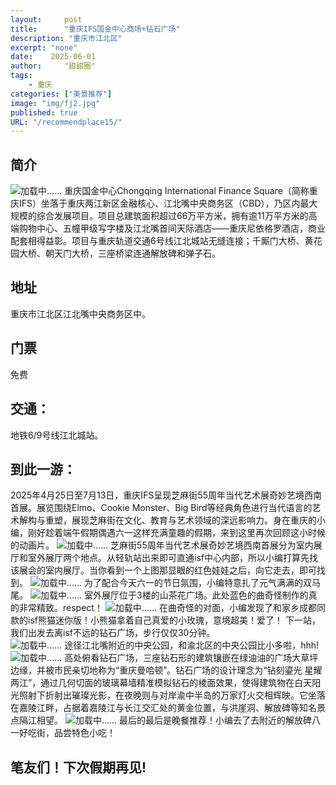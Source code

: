 ```yaml
---
layout:     post
title:      "重庆IFS国金中心商场+钻石广场"
description: "重庆市江北区"
excerpt: "none"
date:    2025-06-01
author:     "甜甜圈"
tags:
    - 重庆
categories: ["美景推荐"]
image: "img/fj2.jpg"
published: true 
URL: "/recommendplace15/"
---
```


## 简介
![加载中……](/img/place/isf1.jpg)
重庆国金中心Chongqing International Finance Square（简称重庆IFS）坐落于重庆两江新区金融核心、江北嘴中央商务区（CBD），乃区内最大规模的综合发展项目。项目总建筑面积超过66万平方米，拥有逾11万平方米的高端购物中心、五幢甲级写字楼及江北嘴首间天际酒店——重庆尼依格罗酒店，商业配套相得益彰。项目与重庆轨道交通6号线江北城站无缝连接；千厮门大桥、黄花园大桥、朝天门大桥，三座桥梁连通解放碑和弹子石。
## 地址
重庆市江北区江北嘴中央商务区中。
## 门票
免费
## 交通：
地铁6/9号线江北城站。
## 到此一游：
2025年4月25日至7月13日，重庆IFS呈现芝麻街55周年当代艺术展奇妙艺境西南首展。展览围绕Elmo、Cookie Monster、Big Bird等经典角色进行当代语言的艺术解构与重塑，展现芝麻街在文化、教育与艺术领域的深远影响力。身在重庆的小编，刚好趁着端午假期偶遇六一这样充满童趣的假期，来到这里再次回顾这小时候的动画片。
![加载中……](/img/place/isf2.jpg)
芝麻街55周年当代艺术展奇妙艺境西南首展分为室内展厅和室外展厅两个地点。从轻轨站出来即可直通isf中心内部，所以小编打算先找该展会的室内展厅。当你看到一个上图那显眼的红色娃娃之后，向它走去，即可找到。
![加载中……](/img/place/isf3.jpg) 
为了配合今天六一的节日氛围，小编特意扎了元气满满的双马尾。
![加载中……](/img/place/isf4.jpg)
室外展厅位于3楼的山茶花广场。此处蓝色的曲奇怪制作的真的非常精致。respect！
![加载中……](/img/place/isf5.jpg)
在曲奇怪的对面，小编发现了和家乡成都同款的isf熊猫迷你版！小熊猫拿着自己真爱的小玫瑰，意境超美！爱了！
下一站，我们出发去离isf不远的钻石广场，步行仅仅30分钟。  
![加载中……](/img/place/isf6.jpg)
途径江北嘴附近的中央公园，和渝北区的中央公园比小多啦，hhh!
![加载中……](/img/place/isf7.jpg)
高处俯看钻石广场，三座钻石形的建筑镶嵌在绿油油的广场大草坪边缘，并被市民亲切地称为“重庆曼哈顿”。钻石广场的设计理念为“钻刻鎏光 星耀两江”，通过几何切面的玻璃幕墙精准模拟钻石的棱面效果，使得建筑物在白天阳光照射下折射出璀璨光影，在夜晚则与对岸渝中半岛的万家灯火交相辉映。它坐落在嘉陵江畔，占据着嘉陵江与长江交汇处的黄金位置，与洪崖洞、解放碑等知名景点隔江相望。
![加载中……](/img/place/isf8.jpg)
最后的最后是晚餐推荐！小编去了去附近的解放碑八一好吃街，品尝特色小吃！
## 笔友们！下次假期再见!








